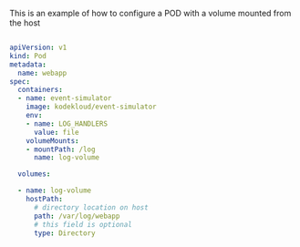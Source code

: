 This is an example of how to configure a POD with a volume mounted from the host

```yaml

apiVersion: v1
kind: Pod
metadata:
  name: webapp
spec:
  containers:
  - name: event-simulator
    image: kodekloud/event-simulator
    env:
    - name: LOG_HANDLERS
      value: file
    volumeMounts:
    - mountPath: /log
      name: log-volume

  volumes:

  - name: log-volume
    hostPath:
      # directory location on host
      path: /var/log/webapp
      # this field is optional
      type: Directory
```